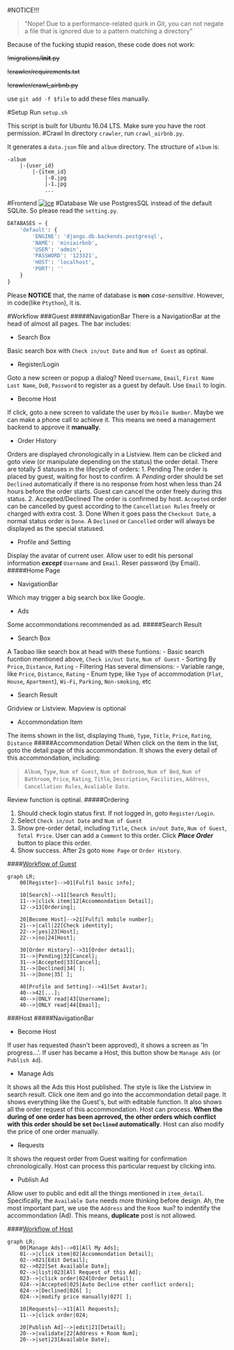 #NOTICE!!!
>"Nope! Due to a performance-related quirk in Git, you can not negate a file that is ignored due to a pattern matching a directory"

Because of the fucking stupid reason, these code does not work:

~~!migrations/__init__.py~~

~~!crawler/requirements.txt~~

~~!crawler/crawl_airbnb.py~~

use `git add -f $file` to add these files manually.

#Setup
Run `setup.sh`

This script is built for Ubuntu 16.04 LTS. Make sure you have the root permission.
#Crawl
In directory `crawler`, run `crawl_airbnb.py`.

It generates a `data.json` file and `album` directory. The structure of `album` is:

    -album
        |-{user_id}
            |-{item_id}
                |-0.jpg
                |-1.jpg
                ...
#Frontend
[![ice](https://img.shields.io/badge/developing%20with-ICE-2077ff.svg)](https://github.com/alibaba/ice)
#Database
We use PostgresSQL instead of the default SQLite. So please read the `setting.py`.
```python
DATABASES = {
    'default': {
        'ENGINE': 'django.db.backends.postgresql',
        'NAME': 'miniairbnb',
        'USER': 'admin',
        'PASSWORD': '123321',
        'HOST': 'localhost',
        'PORT': ''
    }
}
```
Please **NOTICE** that, the name of database is **non** *case-sensitive*. However, in code(like `Ptython`), it is.

#Workflow
###Guest
#####NavigationBar
There is a NavigationBar at the head of almost all pages.
The bar includes:

- Search Box

Basic search box with `Check in/out Date` and `Num of Guest` as optinal.
- Register/Login

Goto a new screen or popup a dialog?
Need `Username`, `Email`, `First Name` `Last Name`, `DoB`, `Password` to register as a guest by default.
Use `Email` to login.
- Become Host

If click, goto a new screen to validate the user by `Mobile Number`. Maybe we can make a phone call to achieve it. This means we need a management backend to approve it **manually**.
- Order History

Orders are displayed chronologically in a Listview. Item can be clicked and goto view (or manipulate depending on the status) the order detail.
There are totally *5* statuses in the lifecycle of orders:
    1. Pending
    The order is placed by guest, waiting for host to confirm. A *Pending* order should be set `Declined` automatically if there is no response from host when less than 24 hours before the order starts.
    Guest can cancel the order freely during this status.
    2. Accepted/Declined
    The order is confirmed by host.
    `Accepted` order can be cancelled by guest according to the `Cancellation Rules` freely or charged with extra cost.
    3. Done
    When it goes pass the `Checkout Date`, a normal status order is `Done`.
    A `Declined` or `Cancelled` order will always be displayed as the special statused.
- Profile and Setting

Display the avatar of current user.
Allow user to edit his personal information ***except*** `Username` and `Email`.
Reser password (by Email).
#####Home Page
- NavigationBar

Which may trigger a big search box like Google.
- Ads

Some accommondations recommended as ad.
#####Search Result
- Search Box

A Taobao like search box at head with these funtions:
    - Basic search fucntion mentioned above, `Check in/out Date`, `Num of Guest`
    - Sorting
    By `Price`, `Distance`, `Rating`
    - Filtering
    Has several dimensions:
        - Variable range, like `Price`, `Distance`, `Rating`
        - Enum type, like `Type` of accommodation (`Flat`, `House`, `Apartment`), `Wi-Fi`, `Parking`, `Non-smoking`, etc
- Search Result

Gridview or Listview. Mapview is optional
- Accommondation Item

The items shown in the list, displaying `Thumb`, `Type`, `Title`, `Price`, `Rating`, `Distance`
#####Accommondation Detail
When click on the item in the list, goto the detail page of this accommondation. It shows the every detail of this accommondation, including:
> `Album`, `Type`, `Num of Guest`, `Num of Bedroom`, `Num of Bed`, `Num of Bathroom`, `Price`, `Rating`, `Title`, `Description`, `Facilities`, `Address`, `Cancellation Rules`, `Avaliable Date`.

Review function is optinal.
#####Ordering
1. Should check login status first. If not logged in, goto `Register/Login`.
2. Select `Check in/out Date` and `Num of Guest`
3. Show pre-order detail, including `Title`, `Check in/out Date`, `Num of Guest`, `Total Price`. User can add a `Comment` to this order. Click ***Place Order*** button to place this order.
4. Show success. After 2s goto `Home Page` or `Order History`.

####[Workflow of Guest](https://mermaidjs.github.io/mermaid-live-editor/#/view/eyJjb2RlIjoiZ3JhcGggTFI7XG4gICAgMDBbUmVnaXN0ZXJdLS0-MDFbRnVsZmlsIGJhc2ljIGluZm9dO1xuXG4gICAgMTBbU2VhcmNoXS0tPjExW1NlYXJjaCBSZXN1bHRdO1xuICAgIDExLS0-fGNsaWNrIGl0ZW18MTJbQWNjb21tb25kYXRpb24gRGV0YWlsXTtcbiAgICAxMi0tPjEzW09yZGVyaW5nXTtcblxuICAgIDIwW0JlY29tZSBIb3N0XS0tPjIxW0Z1bGZpbCBtb2JpbGUgbnVtYmVyXTtcbiAgICAyMS0tPnxjYWxsfDIyW0NoZWNrIGlkZW50aXR5XTtcbiAgICAyMi0tPnx5ZXN8MjNbSG9zdF07XG4gICAgMjItLT58bm98MjRbSG9zdF07XG5cbiAgICAzMFtPcmRlciBIaXN0b3J5XS0tPjMxW09yZGVyIGRldGFpbF07XG4gICAgMzEtLT58UGVuZGluZ3wzMltDYW5jZWxdO1xuICAgIDMxLS0-fEFjY2VwdGVkfDMzW0NhbmNlbF07XG4gICAgMzEtLT58RGVjbGluZWR8MzRbIF07XG4gICAgMzEtLT58RG9uZXwzNVsgXTtcblxuICAgIDQwW1Byb2ZpbGUgYW5kIFNldHRpbmddLS0-NDFbU2V0IEF2YXRhcl07XG4gICAgNDAtLT40MlsuLi5dO1xuICAgIDQwLS0-fE9OTFkgcmVhZHw0M1tVc2VybmFtZV07XG4gICAgNDAtLT58T05MWSByZWFkfDQ0W0VtYWlsXTsiLCJtZXJtYWlkIjp7InRoZW1lIjoiZGVmYXVsdCJ9fQ)

```mermaid
graph LR;
    00[Register]-->01[Fulfil basic info];

    10[Search]-->11[Search Result];
    11-->|click item|12[Accommondation Detail];
    12-->13[Ordering];

    20[Become Host]-->21[Fulfil mobile number];
    21-->|call|22[Check identity];
    22-->|yes|23[Host];
    22-->|no|24[Host];

    30[Order History]-->31[Order detail];
    31-->|Pending|32[Cancel];
    31-->|Accepted|33[Cancel];
    31-->|Declined|34[ ];
    31-->|Done|35[ ];

    40[Profile and Setting]-->41[Set Avatar];
    40-->42[...];
    40-->|ONLY read|43[Username];
    40-->|ONLY read|44[Email];
```

###Host
#####NavigationBar
- Become Host

If user has requested (hasn't been approved), it shows a screen as 'In progress...'.
If user has became a Host, this button show be `Manage Ads` (or `Publish Ad`).
- Manage Ads

It shows all the Ads this Host published. The style is like the Listview in search result.
Click one item and go into the accommondation detail page. It shows everything like the Guest's, but with editable function.
It also shows all the order request of this accommondation.
Host can process. **When the during of one order has been aprroved, the other orders which conflict with this order should be set `Declined` automatically**.
Host can also modify the price of one order manually.
- Requests

It shows the request order from Guest waiting for confirmation chronologically.
Host can process this particular request by clicking into.
- Publish Ad

Allow user to public and edit all the things mentioned in `item_detail`.
Specifically, the `Available Date` needs more thinking before design.
Ah, the most important part, we use the `Address` and the 
`Room Num`? to indentify the accommondation (Ad). This means, **duplicate** post is not allowed.

####[Workflow of Host](https://mermaidjs.github.io/mermaid-live-editor/#/view/eyJjb2RlIjoiZ3JhcGggTFI7XG4gICAgMDBbTWFuYWdlIEFkc10tLT4wMVtBbGwgTXkgQWRzXTtcbiAgICAwMS0tPnxjbGljayBpdGVtfDAyW0FjY29tbW9uZGF0aW9uIERldGFpbF07XG4gICAgMDItLT4wMjFbRWRpdCBEZXRhaWxdO1xuICAgIDAyLS0-MDIyW1NldCBBdmFpbGFibGUgRGF0ZV07XG4gICAgMDItLT58bGlzdHwwMjNbQWxsIFJlcXVlc3Qgb2YgdGhpcyBBZF07XG4gICAgMDIzLS0-fGNsaWNrIG9yZGVyfDAyNFtPcmRlciBEZXRhaWxdO1xuICAgIDAyNC0tPnxBY2NlcHRlZHwwMjVbQXV0byBEZWNsaW5lIG90aGVyIGNvbmZsaWN0IG9yZGVyc107XG4gICAgMDI0LS0-fERlY2xpbmVkfDAyNlsgXTtcbiAgICAwMjQtLT58bW9kaWZ5IHByaWNlIG1hbnVhbGx5fDAyN1sgXTtcblxuICAgIDEwW1JlcXVlc3RzXS0tPjExW0FsbCBSZXF1ZXN0c107XG4gICAgMTEtLT58Y2xpY2sgb3JkZXJ8MDI0O1xuXG4gICAgMjBbUHVibGlzaCBBZF0tLT58ZWRpdHwyMVtEZXRhaWxdO1xuICAgIDIwLS0-fHZhbGlkYXRlfDIyW0FkZHJlc3MgKyBSb29tIE51bV07XG4gICAgMjAtLT58c2V0fDIzW0F2YWlsYWJsZSBEYXRlXTsiLCJtZXJtYWlkIjp7InRoZW1lIjoiZGVmYXVsdCJ9fQ)

```mermaid
graph LR;
    00[Manage Ads]-->01[All My Ads];
    01-->|click item|02[Accommondation Detail];
    02-->021[Edit Detail];
    02-->022[Set Available Date];
    02-->|list|023[All Request of this Ad];
    023-->|click order|024[Order Detail];
    024-->|Accepted|025[Auto Decline other conflict orders];
    024-->|Declined|026[ ];
    024-->|modify price manually|027[ ];

    10[Requests]-->11[All Requests];
    11-->|click order|024;

    20[Publish Ad]-->|edit|21[Detail];
    20-->|validate|22[Address + Room Num];
    20-->|set|23[Available Date];
```